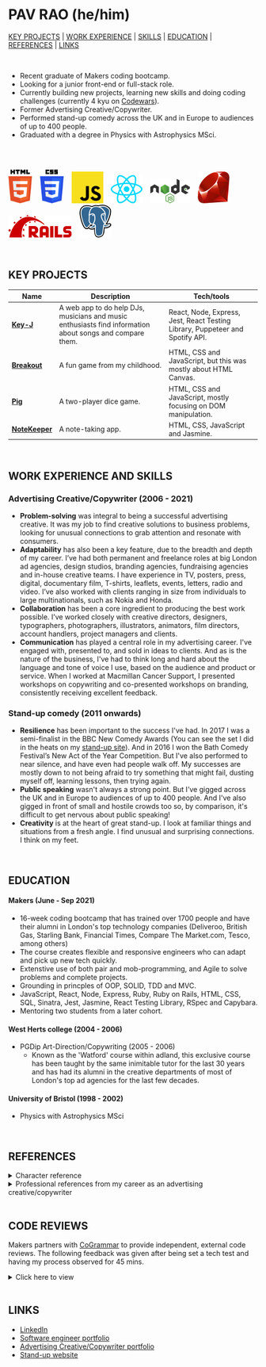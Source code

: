 # PAV RAO (he/him)

[KEY PROJECTS](https://github.com/pav0107/CV#Projects) | [WORK EXPERIENCE](https://github.com/pav0107/CV#Work-Experience) | [SKILLS](https://github.com/pav0107/CV#Skills) | [EDUCATION](https://github.com/pav0107/CV#Education) | [REFERENCES](https://github.com/pav0107/CV#References) | [LINKS](https://github.com/pav0107/CV#Links)

<br/>

- Recent graduate of Makers coding bootcamp.
- Looking for a junior front-end or full-stack role.
- Currently building new projects, learning new skills and doing coding challenges (currently 4 kyu on [Codewars](https://www.codewars.com/users/pav0107)).
- Former Advertising Creative/Copywriter.
- Performed stand-up comedy across the UK and in Europe to audiences of up to 400 people.
- Graduated with a degree in Physics with Astrophysics MSci.
 
<br/>
<br/>

<img src="https://github.com/pav0107/CV/blob/master/HTML5.svg" width="48">&nbsp;&nbsp;&nbsp;
<img src="https://github.com/pav0107/CV/blob/master/CSS.svg" width="48">&nbsp;&nbsp;&nbsp;
<img src="https://github.com/pav0107/CV/blob/master/JS.svg" width="64">&nbsp;&nbsp;&nbsp;
<img src="https://github.com/pav0107/CV/blob/master/React.svg" width="64">&nbsp;&nbsp;&nbsp;
<img src="https://github.com/pav0107/CV/blob/master/node.svg" width="80">&nbsp;&nbsp;&nbsp;
<img src="https://github.com/pav0107/CV/blob/master/Ruby.svg" width="64">&nbsp;&nbsp;&nbsp;
<img src="https://github.com/pav0107/CV/blob/master/rails.svg" width="128">&nbsp;&nbsp;&nbsp;
<img src="https://github.com/pav0107/CV/blob/master/psql.svg" width="64">&nbsp;&nbsp;&nbsp;

<br/>

## KEY PROJECTS

| Name                         | Description       | Tech/tools        |
| ---------------------------- | ----------------- | ----------------- |
| **[Key-J](https://key-j-app.herokuapp.com/)**            | A web app to do help DJs, musicians and music enthusiasts find information about songs and compare them. | React, Node, Express, Jest, React Testing Library, Puppeteer and Spotify API. |
| **[Breakout](https://pav0107.github.io/breakout-game/)** | A fun game from my childhood. | HTML, CSS and JavaScript, but this was mostly about HTML Canvas. |
| **[Pig](https://pav0107.github.io/pig-dice-game-/)** | A two-player dice game. | HTML, CSS and JavaScript, mostly focusing on DOM manipulation. |
| **[NoteKeeper](https://dramatic-flavor.surge.sh/)** | A note-taking app. | HTML, CSS, JavaScript and Jasmine. |

<!-- | **Makers BnB** | An Airbnb clone | Ruby, RSpec              | -->
<!-- | **Chitter** | An Twitter clone | Ruby, RSpec or JavaScript and Jasmine      | -->


<br/>

## WORK EXPERIENCE AND SKILLS

### Advertising Creative/Copywriter (2006 - 2021)

- **Problem-solving** was integral to being a successful advertising creative. It was my job to find creative solutions to business problems, looking for unusual connections to grab attention and resonate with consumers.
- **Adaptability** has also been a key feature, due to the breadth and depth of my career. I’ve had both permanent and freelance roles at big London ad agencies, design studios, branding agencies, fundraising agencies and in-house creative teams. I have experience in TV, posters, press, digital, documentary film, T-shirts, leaflets, events, letters, radio and video. I’ve also worked with clients ranging in size from individuals to large multinationals, such as Nokia and Honda.
- **Collaboration** has been a core ingredient to producing the best work possible. I’ve worked closely with creative directors, designers, typographers, photographers, illustrators, animators, film directors, account handlers, project managers and clients. 
- **Communication** has played a central role in my advertising career. I've engaged with, presented to, and sold in ideas to clients. And as is the nature of the business, I've had to think long and hard about the language and tone of voice I use, based on the audience and product or service. When I worked at Macmillan Cancer Support, I presented workshops on copywriting and co-presented workshops on branding, consistently receiving excellent feedback.

### Stand-up comedy (2011 onwards)

- **Resilience** has been important to the success I've had. In 2017 I was a semi-finalist in the BBC New Comedy Awards (You can see the set I did in the heats on my [stand-up site](http://pavrao.com/)). And in 2016 I won the Bath Comedy Festival’s New Act of the Year Competition. But I've also performed to near silence, and have even had people walk off. My successes are mostly down to not being afraid to try something that might fail, dusting myself off, learning lessons, then trying again.
- **Public speaking** wasn't always a strong point. But I’ve gigged across the UK and in Europe to audiences of up to 400 people. And I've also gigged in front of small and hostile crowds too so, by comparison, it's difficult to get nervous about public speaking!
- **Creativity** is at the heart of great stand-up. I look at familiar things and situations from a fresh angle. I find unusual and surprising connections. I think on my feet.


<br/>

<!-- ## SKILLS

#### Adaptability

In my first job as an advertising creative/writer I was tasked with leading in the creation of a documentary on music torture for human rights charity Reprieve. I had precisely zero experience of making documentary films. 

I threw myself into it, doing tonnes of research and creating a structure to tell a compelling story. I also made sure I crafted the right questions for people I would interview. I had precisely zero experience in conducting interviews. 

I ended up interviewing Tony Benn, Robert Del Naja (Massive Attack), Philippe Sands QC (Professor of Law at UCL), Dr William Hopkins (consultant psychiatrist at the Medical Foundation for the Care of Victims of Torture), Moazzam Begg (former prisoner at Guantanamo Bay), Ruhal Ahmed (former prisoner at Guantanamo Bay) and Christopher Arendt (former guard at Guantanamo Bay). Thankfully, the interviews went really well, I had tonnes of great material to work with and my boss was happy. 

#### Initiative

I'm always looking to be pro-active. As an example, I approached Campaign Against Arms Trade (CAAT) with the art-director I was working with, to see if we could help on any projects. They asked if we could come up with a stunt for their Global Day of Action on Military Spending on 15th April. We provided them with a selection of ideas, one of which they developed.

The stunt took place outside the Houses of Parliament and featured protestors from CAAT, CND, Disarm DSEi and Pax Christi. You can see a video of the event [here](https://www.youtube.com/watch?v=e_1FtEY-gp0).

#### Attention to detail

As a copywriter I was used to sweating over not just how sentences were phrased, but individual words too, because I knew the difference it made. 

In stand-up, feedback is instant and crystal clear. I became acutely aware that even the way I intonated a _single_ word meant the diffence between getting a laugh and not, so I'm used to paying incredibly close attention to even the smallest of details.

#### Big picture thinking

In both advertising and stand-up everything started with the big idea. I knew that time spent properly here made the biggest difference down the line. I could get past the obvious thoughts and into more original, fertile territory. Details are vital, but the phrase 'polishing a turd' is well-known in adland for a reason.

<br/> -->

## EDUCATION

#### Makers (June - Sep 2021)
- 16-week coding bootcamp that has trained over 1700 people and have their alumni in London's top technology companies (Deliveroo, British Gas, Starling Bank, Financial Times, Compare The Market.com, Tesco, among others)
- The course creates flexible and responsive engineers who can adapt and pick up new tech quickly.
- Extenstive use of both pair and mob-programming, and Agile to solve problems and complete projects.
- Grounding in princples of OOP, SOLID, TDD and MVC.
- JavaScript, React, Node, Express, Ruby, Ruby on Rails, HTML, CSS, SQL, Sinatra, Jest, Jasmine, React Testing Library, RSpec and Capybara.
- Mentoring two students from a later cohort.

#### West Herts college (2004 - 2006)
- PGDip Art-Direction/Copywriting (2005 - 2006)
  - Known as the 'Watford' course within adland, this exclusive course has been taught by the same inimitable tutor for the last 30 years and has had its alumni in the creative departments of most of London's top ad agencies for the last few decades. 

#### University of Bristol (1998 - 2002)
- Physics with Astrophysics MSci

<br/>

## REFERENCES

<details>
  <summary>Character reference</summary>

> “I have known Pav for over 25 years, and he has always impressed with his analytical mind & sense of humour. He is creative, a great problem solver and communicator, all of which are ideal attributes for a software developer.”  
> _Jonathan del Strother, Audioboom CTO_
 
</details>

<details>
  <summary>Professional references from my career as an advertising creative/copywriter</summary>
 
> “Working with Pav was fantastic - we are only a small charity and the pro-bono help that he has given us has been wonderful. He listened to our thoughts and creatively incorporated them into his suggestions. He has also stayed with us, volunteering his time, throughout a daunting process of taking the creatives through to reality. Thanks Pav!”  
_Julia Lalla-Maharajh OBE, Founder of Orchid Project_

> “I've worked with many writers over the years, few are as good as Pav. He combines razor sharp ideas, with a work ethic that many senior people could learn a great deal from. He's a rare talent. I couldn't recommend him highly enough.”  
> _Peter Henshaw, Managing Director/ Digital Technologist / Cannes Lions Judge_

>“Pav is one of those creatives who you beg the creative director to put on your brief. He's charming to be around and full of great ideas. He has a solution to any obstacle you throw at him, no matter how ridiculous (and they can be crazy requests) but Pav always takes feedback in stride and works with you to develop the best work possible. I would 100% recommend Pav, he is a real asset to any team.”  
> _Chiya Louie, Client Services Director, Head of Sport at Bright Partnership_

>“Pav is smart, ideas-oriented and easy to work with. He has a calmness about him that I have really valued, especially when things are busy. He's interested in the world around him, which makes a difference in a copywriter, works hard and is a gracious team member.”  
_Karin Weatherup, Supporter insight digger and creative director - fundraising_
 
[See them on LinkedIn](https://www.linkedin.com/in/pav-rao-0a46453b/)
 
</details>



<br/>

## CODE REVIEWS

Makers partners with [CoGrammar](https://www.cogrammar.com/) to provide independent, external code reviews.
The following feedback was given after being set a tech test and having my process observed for 45 mins.
<details>
  <summary>Click here to view</summary>
 
  </br>
  
  **On following TDD:**

  > "You have based your tests on behaviours in order to keep your code
  > properly decoupled from the tests and this also meant that the tests were
  > client-oriented with the acceptance criteria properly encoded in the
  > algorithm."

  > "Your test progression made logical sense and you used it in order to make
  > incremental transformations to the code so that with each specific test, the
  > solution becomes more general."

  **On programming fluently:**

  > "You are very fluent with Ruby and RSpec syntax and language
  > constructs. You are also aware of built-in methods in Ruby and how to use them
  > correctly."

  **On debugging:**

  > "You have read failing test messages carefully and used the
  > information from RSpec’s failing tests well to determine what could be causing
  > problems and this helped you to make well-informed changes to fix bugs."

  > "You allowed yourself to look up documentation quickly when you
  > were not sure of syntax which allowed you to make efficient use of your
  > resources."

  **On modelling:**

  > "You chose to model your solution as a single method in a class. This
  > was a simple enough place to start and this allowed for enough functionality
  > to handle the entire problem, without over-engineering the solution. This
  > meant that you could extract methods as and when needed to adhere to the
  > single-responsibility principle."

  > "Your algorithm made logical sense and you were making great progress through
  > the exercise."

  **On having a methodical approach to solving problems:**

  > "You adhered to the red-green-refactor cycle by maintaining a
  > behaviour-first approach. You also prioritised the core and simpler cases over
  > the edge cases and more complex scenarios, allowing you to provide the client
  > with immediate value. Your tests also progressed logically, giving your
  > development cycle a sensible direction."

  > "You used research really well in your development process so that
  > you were able to avoid adding unnecessary bugs to the code."

  **On using an agile development process:**

  > You have clarified well what the requirements are for the system and
  > asked good questions about the main requirements and some common edge cases."

  **On writing code that's easy to change:**

  > "You are once again using Git commits regularly when tests pass which
  > ensures that you take advantage of having previous working versions to fall
  > back on."

  > "Your tests are again sufficiently decoupled from the code by making use of
  > tests based on the overall behaviours as were discussed by the client."

  **On justifying the way I work:**

  > "You vocalised yourself quite well. Your comments were audible and
  > you provided valid justifications for your steps. You gave a really good
  > insight as to what your thought process was as you were making decisions."
</details>


<br/>

## LINKS

- [LinkedIn](https://www.linkedin.com/in/pav-rao-0a46453b/)
- [Software engineer portfolio](http://pavrao.io/)
- [Advertising Creative/Copywriter portfolio](https://www.pavt.co.uk/)
- [Stand-up website](http://pavrao.com/)

